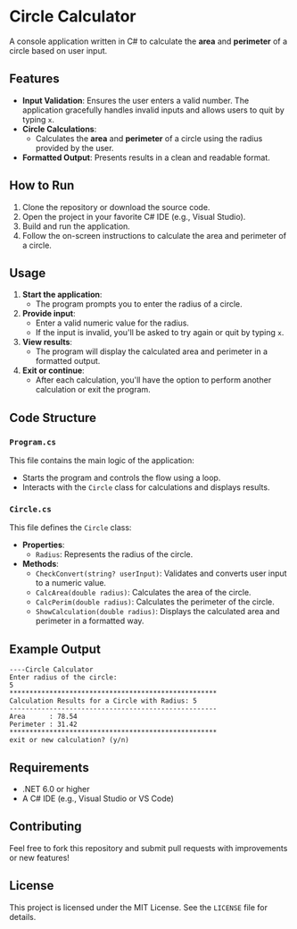 # Circle Calculator

A  console application written in C# to calculate the **area** and **perimeter** of a circle based on user input.

## Features

- **Input Validation**: Ensures the user enters a valid number. The application gracefully handles invalid inputs and allows users to quit by typing `x`.
- **Circle Calculations**:
  - Calculates the **area** and **perimeter** of a circle using the radius provided by the user.
- **Formatted Output**: Presents results in a clean and readable format.

## How to Run

1. Clone the repository or download the source code.
2. Open the project in your favorite C# IDE (e.g., Visual Studio).
3. Build and run the application.
4. Follow the on-screen instructions to calculate the area and perimeter of a circle.

## Usage

1. **Start the application**:
   - The program prompts you to enter the radius of a circle.
2. **Provide input**:
   - Enter a valid numeric value for the radius.
   - If the input is invalid, you'll be asked to try again or quit by typing `x`.
3. **View results**:
   - The program will display the calculated area and perimeter in a formatted output.
4. **Exit or continue**:
   - After each calculation, you'll have the option to perform another calculation or exit the program.

## Code Structure

### `Program.cs`

This file contains the main logic of the application:
- Starts the program and controls the flow using a loop.
- Interacts with the `Circle` class for calculations and displays results.

### `Circle.cs`

This file defines the `Circle` class:
- **Properties**:
  - `Radius`: Represents the radius of the circle.
- **Methods**:
  - `CheckConvert(string? userInput)`: Validates and converts user input to a numeric value.
  - `CalcArea(double radius)`: Calculates the area of the circle.
  - `CalcPerim(double radius)`: Calculates the perimeter of the circle.
  - `ShowCalculation(double radius)`: Displays the calculated area and perimeter in a formatted way.

## Example Output

```
----Circle Calculator
Enter radius of the circle:
5
****************************************************
Calculation Results for a Circle with Radius: 5
----------------------------------------------------
Area      : 78.54
Perimeter : 31.42
****************************************************
exit or new calculation? (y/n)
```

## Requirements

- .NET 6.0 or higher
- A C# IDE (e.g., Visual Studio or VS Code)

## Contributing

Feel free to fork this repository and submit pull requests with improvements or new features!

## License

This project is licensed under the MIT License. See the `LICENSE` file for details.

